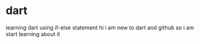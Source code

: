 # dart
learning dart using if-else statement
hi i am new to dart and github so i am start learning about it
